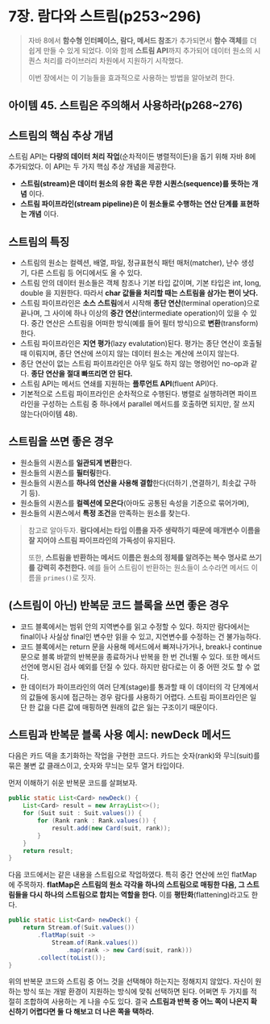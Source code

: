 # 7장. 람다와 스트림(p253~296)

> 자바 8에서 **함수형 인터페이스, 람다, 메서드 참조**가 추가되면서 **함수 객체**를 더 쉽게 만들 수 있게 되었다. 이와 함께 **스트림 API**까지 추가되어 데이터 원소의 시퀀스 처리를 라이브러리 차원에서 지원하기 시작했다. 
>
> 이번 장에서는 이 기능들을 효과적으로 사용하는 방법을 알아보려 한다.

## 아이템 45. 스트림은 주의해서 사용하라(p268~276)

## 스트림의 핵심 추상 개념

스트림 API는 **다량의 데이터 처리 작업**(순차적이든 병렬적이든)을 돕기 위해 자바 8에 추가되었다. 이 API는 두 가지 핵심 추상 개념을 제공한다.

- **스트림(stream)은 데이터 원소의 유한 혹은 무한 시퀀스(sequence)를 뜻하는 개념** 이다.
- **스트림 파이프라인(stream pipeline)은 이 원소들로 수행하는 연산 단계를 표현하는 개념** 이다.

## 스트림의 특징

- 스트림의 원소는 컬렉션, 배열, 파일, 정규표현식 패턴 매처(matcher), 난수 생성기, 다른 스트림 등 어디에서도 올 수 있다.
- 스트림 안의 데이터 원소들은 객체 참조나 기본 타입 값이며, 기본 타입은 int, long, double 을 지원한다. 따라서 **char 값들을 처리할 때는 스트림을 삼가는 편이 낫다.**
- 스트림 파이프라인은 **소스 스트림**에서 시작해 **종단 연산**(terminal operation)으로 끝나며, 그 사이에 하나 이상의 **중간 연산**(intermediate operation)이 있을 수 있다. 중간 연산은 스트림을 어떠한 방식(예를 들어 필터 방식)으로 **변환**(transform)한다.
- 스트림 파이프라인은 **지연 평가**(lazy evalutation)된다. 평가는 종단 연산이 호출될 때 이뤄지며, 종단 연산에 쓰이지 않는 데이터 원소는 계산에 쓰이지 않는다.
- 종단 연산이 없는 스트림 파이프라인은 아무 일도 하지 않는 명령어인 no-op과 같다. **종단 연산을 절대 빠뜨리면 안 된다.**
- 스트림 API는 메서드 연쇄를 지원하는 **플루언트 API**(fluent API)다.
- 기본적으로 스트림 파이프라인은 순차적으로 수행된다. 병렬로 실행하려면 파이프라인을 구성하는 스트림 중 하나에서 parallel 메서드를 호출하면 되지만, 잘 쓰지 않는다(아이템 48).

## 스트림을 쓰면 좋은 경우

- 원소들의 시퀀스를 **일관되게 변환**한다.
- 원소들의 시퀀스를 **필터링**한다.
- 원소들의 시퀀스를 **하나의 연산을 사용해 결합**한다(더하기 ,연결하기, 최솟값 구하기 등).
- 원소들의 시퀀스를 **컬렉션에 모은다**(아마도 공통된 속성을 기준으로 묶어가며),
- 원소들의 시퀀스에서 **특정 조건**을 만족하는 원소를 찾는다.

> 참고로 알아두자. **람다에서는 타입 이름을 자주 생략하기 때문에 매개변수 이름을 잘 지어야 스트림 파이프라인의 가독성이 유지된다.**
>
> 또한, **스트림을 반환하는 메서드 이름은 원소의 정체를 알려주는 복수 명사로 쓰기를 강력히 추천한다.** 예를 들어 스트림이 반환하는 원소들이 소수라면 메서드 이름을 `primes()`로 짓자.

## (스트림이 아닌) 반복문 코드 블록을 쓰면 좋은 경우

- 코드 블록에서는 범위 안의 지역변수를 읽고 수정할 수 있다. 하지만 람다에서는 final이나 사실상 final인 변수만 읽을 수 있고, 지연변수를 수정하는 건 불가능하다.
- 코드 블록에서는 return 문을 사용해 메서드에서 빠져나가거나, break나 continue 문으로 블록 바깥의 반복문을 종료하거나 반복을 한 번 건너뛸 수 있다. 또한 메서드 선언에 명시된 검사 예외를 던질 수 있다. 하지만 람다로는 이 중 어떤 것도 할 수 없다.
- 한 데이터가 파이프라인의 여러 단계(stage)를 통과할 때 이 데이터의 각 단계에서의 값들에 동시에 접근하는 경우 람다를 사용하기 어렵다. 스트림 파이프라인은 일단 한 값을 다른 값에 매핑하면 원래의 값은 잃는 구조이기 때문이다.

## 스트림과 반복문 블록 사용 예시: newDeck 메서드

다음은 카드 덱을 초기화하는 작업을 구현한 코드다. 카드는 숫자(rank)와 무늬(suit)를 묶은 불변 값 클래스이고, 숫자와 무늬는 모두 열거 타입이다. 

먼저 이해하기 쉬운 반복문 코드를 살펴보자.

```java
public static List<Card> newDeck() {
    List<Card> result = new ArrayList<>();
    for (Suit suit : Suit.values()) {
        for (Rank rank : Rank.values()) {
            result.add(new Card(suit, rank));
        }
    }
    return result;
}
```

다음 코드에서는 같은 내용을 스트림으로 작업하였다. 특히 중간 연산에 쓰인 flatMap에 주목하자. **flatMap은 스트림의 원소 각각을 하나의 스트림으로 매핑한 다음, 그 스트림들을 다시 하나의 스트림으로 합치는 역할을 한다.** 이를 **평탄화**(flattening)라고도 한다. 

```java
public static List<Card> newDeck() {
    return Stream.of(Suit.values())
        .flatMap(suit ->
			Stream.of(Rank.values())
             	.map(rank -> new Card(suit, rank)))
        .collect(toList());
}
```

위의 반복문 코드와 스트림 중 어느 것을 선택해야 하는지는 정해지지 않았다. 자신이 원하는 방식 또는 개발 환경이 지원하는 방식에 맞춰 선택하면 된다. 어쩌면 두 가지를 적절히 조합하여 사용하는 게 나을 수도 있다. 결국 **스트림과 반복 중 어느 쪽이 나은지 확신하기 어렵다면 둘 다 해보고 더 나은 쪽을 택하라.**


